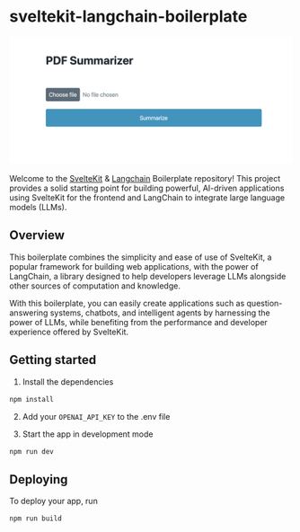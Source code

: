 # sveltekit-langchain-boilerplate

![App Screenshot](static/image.png)

Welcome to the [SvelteKit](https://github.com/sveltejs/kit) & [Langchain]((https://github.com/hwchase17/langchainjs)) Boilerplate repository! This project provides a solid starting point for building powerful, AI-driven applications using SvelteKit for the frontend and LangChain to integrate large language models (LLMs).

## Overview
This boilerplate combines the simplicity and ease of use of SvelteKit, a popular framework for building web applications, with the power of LangChain, a library designed to help developers leverage LLMs alongside other sources of computation and knowledge.

With this boilerplate, you can easily create applications such as question-answering systems, chatbots, and intelligent agents by harnessing the power of LLMs, while benefiting from the performance and developer experience offered by SvelteKit.

## Getting started

1. Install the dependencies

```bash
npm install
```

2. Add your `OPENAI_API_KEY` to the .env file

3. Start the app in development mode

```bash
npm run dev
```

## Deploying

To deploy your app, run

```bash
npm run build
```
